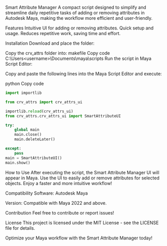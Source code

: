 Smart Attribute Manager
A compact script designed to simplify and streamline daily repetitive tasks of adding or removing attributes 
in Autodesk Maya, making the workflow more efficient and user-friendly.

Features
Intuitive UI for adding or removing attributes.
Quick setup and usage.
Reduces repetitive work, saving time and effort.

Installation
Download and place the folder:

Copy the crv_attrs folder into:
makefile
Copy code
C:\Users\<username>\Documents\maya\scripts
Run the script in Maya Script Editor:

Copy and paste the following lines into the Maya Script Editor and execute:

python
Copy code

```python
import importlib

from crv_attrs import crv_attrs_ui

importlib.reload(crv_attrs_ui)
from crv_attrs.crv_attrs_ui import SmartAttributeUI

try:
    global main
    main.close()
    main.deleteLater()

except:
    pass
main = SmartAttributeUI()
main.show()
```
How to Use
After executing the script, the Smart Attribute Manager UI will appear in Maya.
Use the UI to easily add or remove attributes for selected objects.
Enjoy a faster and more intuitive workflow!

Compatibility
Software: Autodesk Maya

Version: Compatible with Maya 2022 and above.

Contribution
Feel free to contribute or report issues!

License
This project is licensed under the MIT License - see the LICENSE file for details.

Optimize your Maya workflow with the Smart Attribute Manager today!
